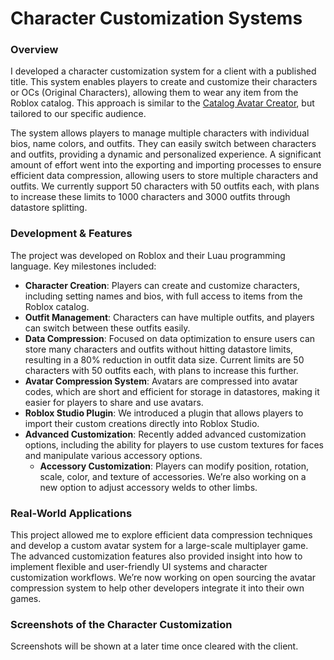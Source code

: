 # Character Customization Systems

### Overview

I developed a character customization system for a client with a published title. This system enables players to create and customize their characters or OCs (Original Characters), allowing them to wear any item from the Roblox catalog. This approach is similar to the [Catalog Avatar Creator](https://www.roblox.com/games/7041939546/Catalog-Avatar-Creator), but tailored to our specific audience.

The system allows players to manage multiple characters with individual bios, name colors, and outfits. They can easily switch between characters and outfits, providing a dynamic and personalized experience. A significant amount of effort went into the exporting and importing processes to ensure efficient data compression, allowing users to store multiple characters and outfits. We currently support 50 characters with 50 outfits each, with plans to increase these limits to 1000 characters and 3000 outfits through datastore splitting.

### Development & Features

The project was developed on Roblox and their Luau programming language. Key milestones included:

- **Character Creation**: Players can create and customize characters, including setting names and bios, with full access to items from the Roblox catalog.
- **Outfit Management**: Characters can have multiple outfits, and players can switch between these outfits easily.
- **Data Compression**: Focused on data optimization to ensure users can store many characters and outfits without hitting datastore limits, resulting in a 80% reduction in outfit data size. Current limits are 50 characters with 50 outfits each, with plans to increase this further.
- **Avatar Compression System**: Avatars are compressed into avatar codes, which are short and efficient for storage in datastores, making it easier for players to share and use avatars.
- **Roblox Studio Plugin**: We introduced a plugin that allows players to import their custom creations directly into Roblox Studio.
- **Advanced Customization**: Recently added advanced customization options, including the ability for players to use custom textures for faces and manipulate various accessory options.
    - **Accessory Customization**: Players can modify position, rotation, scale, color, and texture of accessories. We’re also working on a new option to adjust accessory welds to other limbs.

### Real-World Applications

This project allowed me to explore efficient data compression techniques and develop a custom avatar system for a large-scale multiplayer game. The advanced customization features also provided insight into how to implement flexible and user-friendly UI systems and character customization workflows. We’re now working on open sourcing the avatar compression system to help other developers integrate it into their own games.

### Screenshots of the Character Customization
Screenshots will be shown at a later time once cleared with the client.
